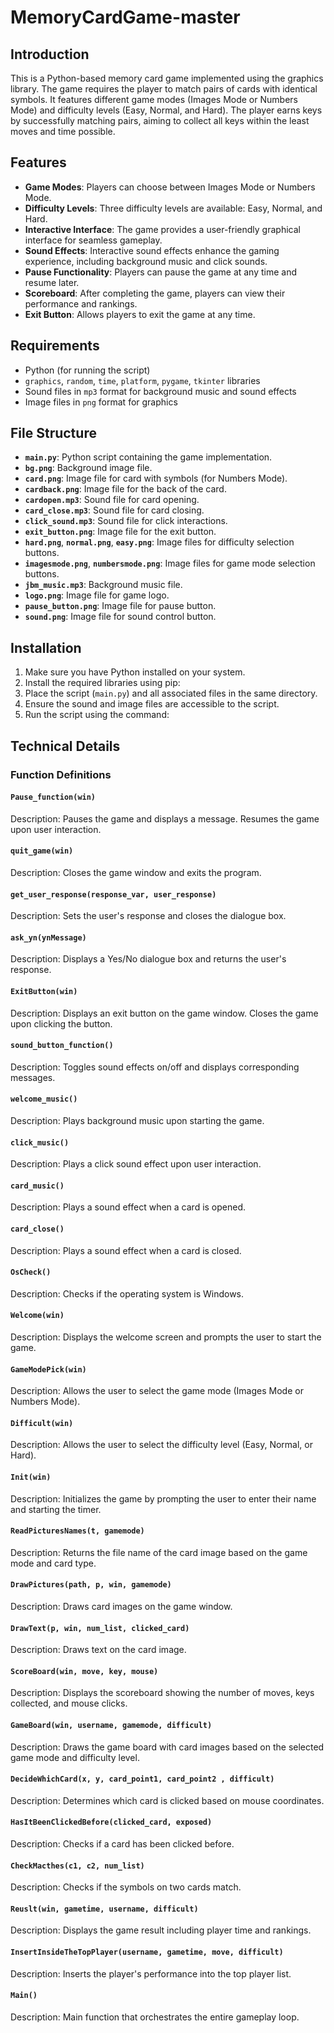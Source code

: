 # MemoryCardGame-master

## Introduction
This is a Python-based memory card game implemented using the graphics library. The game requires the player to match pairs of cards with identical symbols. It features different game modes (Images Mode or Numbers Mode) and difficulty levels (Easy, Normal, and Hard). The player earns keys by successfully matching pairs, aiming to collect all keys within the least moves and time possible.

## Features
- **Game Modes**: Players can choose between Images Mode or Numbers Mode.
- **Difficulty Levels**: Three difficulty levels are available: Easy, Normal, and Hard.
- **Interactive Interface**: The game provides a user-friendly graphical interface for seamless gameplay.
- **Sound Effects**: Interactive sound effects enhance the gaming experience, including background music and click sounds.
- **Pause Functionality**: Players can pause the game at any time and resume later.
- **Scoreboard**: After completing the game, players can view their performance and rankings.
- **Exit Button**: Allows players to exit the game at any time.

## Requirements
- Python (for running the script)
- `graphics`, `random`, `time`, `platform`, `pygame`, `tkinter` libraries
- Sound files in `mp3` format for background music and sound effects
- Image files in `png` format for graphics

## File Structure
- **`main.py`**: Python script containing the game implementation.
- **`bg.png`**: Background image file.
- **`card.png`**: Image file for card with symbols (for Numbers Mode).
- **`cardback.png`**: Image file for the back of the card.
- **`cardopen.mp3`**: Sound file for card opening.
- **`card_close.mp3`**: Sound file for card closing.
- **`click_sound.mp3`**: Sound file for click interactions.
- **`exit_button.png`**: Image file for the exit button.
- **`hard.png`**, **`normal.png`**, **`easy.png`**: Image files for difficulty selection buttons.
- **`imagesmode.png`**, **`numbersmode.png`**: Image files for game mode selection buttons.
- **`jbm_music.mp3`**: Background music file.
- **`logo.png`**: Image file for game logo.
- **`pause_button.png`**: Image file for pause button.
- **`sound.png`**: Image file for sound control button.

## Installation
1. Make sure you have Python installed on your system.
2. Install the required libraries using pip:
3. Place the script (`main.py`) and all associated files in the same directory.
4. Ensure the sound and image files are accessible to the script.
5. Run the script using the command:




## Technical Details

### Function Definitions

#### `Pause_function(win)`
Description: Pauses the game and displays a message. Resumes the game upon user interaction.

#### `quit_game(win)`
Description: Closes the game window and exits the program.

#### `get_user_response(response_var, user_response)`
Description: Sets the user's response and closes the dialogue box.

#### `ask_yn(ynMessage)`
Description: Displays a Yes/No dialogue box and returns the user's response.

#### `ExitButton(win)`
Description: Displays an exit button on the game window. Closes the game upon clicking the button.

#### `sound_button_function()`
Description: Toggles sound effects on/off and displays corresponding messages.

#### `welcome_music()`
Description: Plays background music upon starting the game.

#### `click_music()`
Description: Plays a click sound effect upon user interaction.

#### `card_music()`
Description: Plays a sound effect when a card is opened.

#### `card_close()`
Description: Plays a sound effect when a card is closed.

#### `OsCheck()`
Description: Checks if the operating system is Windows.

#### `Welcome(win)`
Description: Displays the welcome screen and prompts the user to start the game.

#### `GameModePick(win)`
Description: Allows the user to select the game mode (Images Mode or Numbers Mode).

#### `Difficult(win)`
Description: Allows the user to select the difficulty level (Easy, Normal, or Hard).

#### `Init(win)`
Description: Initializes the game by prompting the user to enter their name and starting the timer.

#### `ReadPicturesNames(t, gamemode)`
Description: Returns the file name of the card image based on the game mode and card type.

#### `DrawPictures(path, p, win, gamemode)`
Description: Draws card images on the game window.

#### `DrawText(p, win, num_list, clicked_card)`
Description: Draws text on the card image.

#### `ScoreBoard(win, move, key, mouse)`
Description: Displays the scoreboard showing the number of moves, keys collected, and mouse clicks.

#### `GameBoard(win, username, gamemode, difficult)`
Description: Draws the game board with card images based on the selected game mode and difficulty level.

#### `DecideWhichCard(x, y, card_point1, card_point2 , difficult)`
Description: Determines which card is clicked based on mouse coordinates.

#### `HasItBeenClickedBefore(clicked_card, exposed)`
Description: Checks if a card has been clicked before.

#### `CheckMacthes(c1, c2, num_list)`
Description: Checks if the symbols on two cards match.

#### `Reuslt(win, gametime, username, difficult)`
Description: Displays the game result including player time and rankings.

#### `InsertInsideTheTopPlayer(username, gametime, move, difficult)`
Description: Inserts the player's performance into the top player list.

#### `Main()`
Description: Main function that orchestrates the entire gameplay loop.


